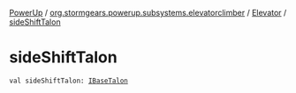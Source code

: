 [PowerUp](../../index.md) / [org.stormgears.powerup.subsystems.elevatorclimber](../index.md) / [Elevator](index.md) / [sideShiftTalon](./side-shift-talon.md)

# sideShiftTalon

`val sideShiftTalon: `[`IBaseTalon`](../../org.stormgears.utils.decoupling/-i-base-talon/index.md)